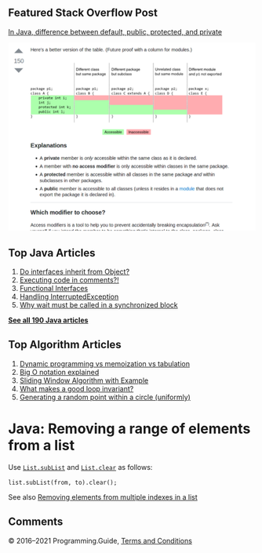 



## Featured Stack Overflow Post

[In Java, difference between default, public, protected, and private](https://stackoverflow.com/a/33627846/276052)

[<img src="../images/so-featured-33627846.png" alt="StackOverflow screenshot thumbnail" class="screenshot" />](https://stackoverflow.com/a/33627846/276052)



## Top Java Articles

1.  [Do interfaces inherit from Object?](do-interfaces-inherit-from-object.html)
2.  [Executing code in comments?!](executing-code-in-comments.html)
3.  [Functional Interfaces](functional-interfaces.html)
4.  [Handling InterruptedException](handling-interrupted-exceptions.html)
5.  [Why wait must be called in a synchronized block](why-wait-must-be-in-synchronized.html)

[**See all 190 Java articles**](index.html)

## Top Algorithm Articles

1.  [Dynamic programming vs memoization vs tabulation](../dynamic-programming-vs-memoization-vs-tabulation.html)
2.  [Big O notation explained](../big-o-notation-explained.html)
3.  [Sliding Window Algorithm with Example](../sliding-window-example.html)
4.  [What makes a good loop invariant?](../what-makes-a-good-loop-invariant.html)
5.  [Generating a random point within a circle (uniformly)](../random-point-within-circle.html)

# Java: Removing a range of elements from a list

Use [`List.subList`](https://docs.oracle.com/javase/8/docs/api/java/util/List.html#subList-int-int-) and [`List.clear`](https://docs.oracle.com/javase/8/docs/api/java/util/List.html#clear--) as follows:

    list.subList(from, to).clear();

See also [Removing elements from multiple indexes in a list](removing-elements-from-multiple-indexes.html)

## Comments



© 2016–2021 Programming.Guide, [Terms and Conditions](../terms-and-conditions.html)

